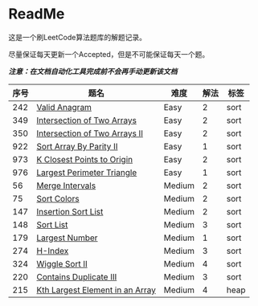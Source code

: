 # ReadMe

这是一个刷LeetCode算法题库的解题记录。

尽量保证每天更新一个Accepted，但是不可能保证每天一个题。

***注意：在文档自动化工具完成前不会再手动更新该文档***

序号 | 题名                                                                                              | 难度   | 解法 | 标签
-----|---------------------------------------------------------------------------------------------------|--------|------|-----
242  | [Valid Anagram](https://leetcode.com/problems/valid-anagram/)                                     | Easy   | 2    | sort
349  | [Intersection of Two Arrays](https://leetcode.com/problems/intersection-of-two-arrays)            | Easy   | 2    | sort
350  | [Intersection of Two Arrays II](https://leetcode.com/problems/intersection-of-two-arrays-ii/)     | Easy   | 2    | sort
922  | [Sort Array By Parity II](https://leetcode.com/problems/sort-array-by-parity-ii/)                 | Easy   | 1    | sort
973  | [K Closest Points to Origin](https://leetcode.com/problems/k-closest-points-to-origin/)           | Easy   | 2    | sort
976  | [Largest Perimeter Triangle](https://leetcode.com/problems/largest-perimeter-triangle/)           | Easy   | 1    | sort
56   | [Merge Intervals](https://leetcode.com/problems/merge-intervals/)                                 | Medium | 2    | sort
75   | [Sort Colors](https://leetcode.com/problems/sort-colors/)                                         | Medium | 2    | sort
147  | [Insertion Sort List](https://leetcode.com/problems/insertion-sort-list/)                         | Medium | 2    | sort
148  | [Sort List](https://leetcode.com/problems/sort-list/)                                             | Medium | 3    | sort
179  | [Largest Number](https://leetcode.com/problems/largest-number/)                                   | Medium | 1    | sort
274  | [H-Index](https://leetcode.com/problems/h-index/)                                                 | Medium | 3    | sort
324  | [Wiggle Sort II](https://leetcode.com/problems/wiggle-sort-ii/)                                   | Medium | 4    | sort
220  | [Contains Duplicate III](https://leetcode.com/problems/contains-duplicate-iii/)                   | Medium | 3    | sort
215  | [Kth Largest Element in an Array](https://leetcode.com/problems/kth-largest-element-in-an-array/) | Medium | 4    | heap